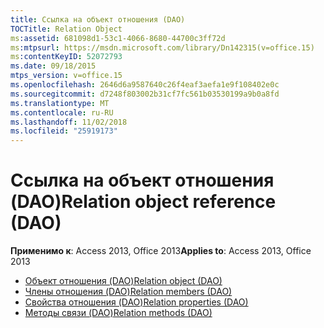 ```yaml
---
title: Ссылка на объект отношения (DAO)
TOCTitle: Relation Object
ms:assetid: 681098d1-53c1-4066-8680-44700c3ff72d
ms:mtpsurl: https://msdn.microsoft.com/library/Dn142315(v=office.15)
ms:contentKeyID: 52072793
ms.date: 09/18/2015
mtps_version: v=office.15
ms.openlocfilehash: 2646d6a9587640c26f4eaf3aefa1e9f108402e0c
ms.sourcegitcommit: d7248f803002b31cf7fc561b03530199a9b0a8fd
ms.translationtype: MT
ms.contentlocale: ru-RU
ms.lasthandoff: 11/02/2018
ms.locfileid: "25919173"
---
```

# <a name="relation-object-reference-dao"></a><span data-ttu-id="05cc2-102">Ссылка на объект отношения (DAO)</span><span class="sxs-lookup"><span data-stu-id="05cc2-102">Relation object reference (DAO)</span></span>

<span data-ttu-id="05cc2-103">**Применимо к**: Access 2013, Office 2013</span><span class="sxs-lookup"><span data-stu-id="05cc2-103">**Applies to**: Access 2013, Office 2013</span></span>

- [<span data-ttu-id="05cc2-104">Объект отношения (DAO)</span><span class="sxs-lookup"><span data-stu-id="05cc2-104">Relation object (DAO)</span></span>](relation-object-dao.md)
- [<span data-ttu-id="05cc2-105">Члены отношения (DAO)</span><span class="sxs-lookup"><span data-stu-id="05cc2-105">Relation members (DAO)</span></span>](relation-members-dao.md)
- [<span data-ttu-id="05cc2-106">Свойства отношения (DAO)</span><span class="sxs-lookup"><span data-stu-id="05cc2-106">Relation properties (DAO)</span></span>](relation-properties-dao.md)
- [<span data-ttu-id="05cc2-107">Методы связи (DAO)</span><span class="sxs-lookup"><span data-stu-id="05cc2-107">Relation methods (DAO)</span></span>](relation-methods-dao.md)

